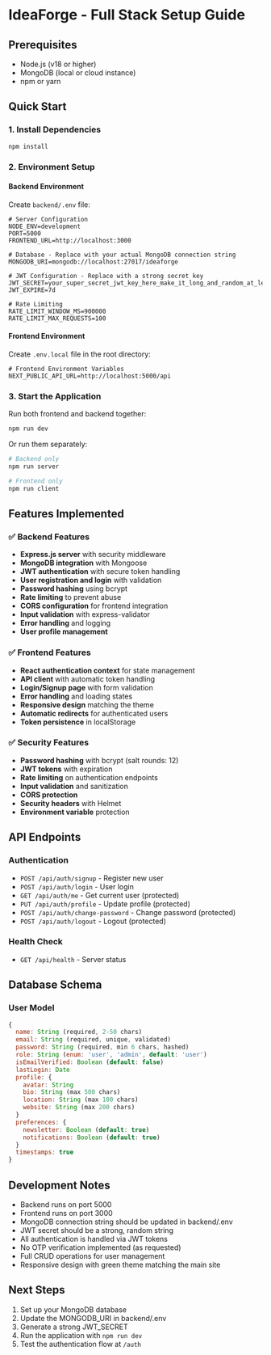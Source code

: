 # IdeaForge - Full Stack Setup Guide

## Prerequisites

- Node.js (v18 or higher)
- MongoDB (local or cloud instance)
- npm or yarn

## Quick Start

### 1. Install Dependencies

```bash
npm install
```

### 2. Environment Setup

#### Backend Environment

Create `backend/.env` file:

```env
# Server Configuration
NODE_ENV=development
PORT=5000
FRONTEND_URL=http://localhost:3000

# Database - Replace with your actual MongoDB connection string
MONGODB_URI=mongodb://localhost:27017/ideaforge

# JWT Configuration - Replace with a strong secret key
JWT_SECRET=your_super_secret_jwt_key_here_make_it_long_and_random_at_least_32_characters
JWT_EXPIRE=7d

# Rate Limiting
RATE_LIMIT_WINDOW_MS=900000
RATE_LIMIT_MAX_REQUESTS=100
```

#### Frontend Environment

Create `.env.local` file in the root directory:

```env
# Frontend Environment Variables
NEXT_PUBLIC_API_URL=http://localhost:5000/api
```

### 3. Start the Application

Run both frontend and backend together:

```bash
npm run dev
```

Or run them separately:

```bash
# Backend only
npm run server

# Frontend only
npm run client
```

## Features Implemented

### ✅ Backend Features

- **Express.js server** with security middleware
- **MongoDB integration** with Mongoose
- **JWT authentication** with secure token handling
- **User registration and login** with validation
- **Password hashing** using bcrypt
- **Rate limiting** to prevent abuse
- **CORS configuration** for frontend integration
- **Input validation** with express-validator
- **Error handling** and logging
- **User profile management**

### ✅ Frontend Features

- **React authentication context** for state management
- **API client** with automatic token handling
- **Login/Signup page** with form validation
- **Error handling** and loading states
- **Responsive design** matching the theme
- **Automatic redirects** for authenticated users
- **Token persistence** in localStorage

### ✅ Security Features

- **Password hashing** with bcrypt (salt rounds: 12)
- **JWT tokens** with expiration
- **Rate limiting** on authentication endpoints
- **Input validation** and sanitization
- **CORS protection**
- **Security headers** with Helmet
- **Environment variable** protection

## API Endpoints

### Authentication

- `POST /api/auth/signup` - Register new user
- `POST /api/auth/login` - User login
- `GET /api/auth/me` - Get current user (protected)
- `PUT /api/auth/profile` - Update profile (protected)
- `POST /api/auth/change-password` - Change password (protected)
- `POST /api/auth/logout` - Logout (protected)

### Health Check

- `GET /api/health` - Server status

## Database Schema

### User Model

```javascript
{
  name: String (required, 2-50 chars)
  email: String (required, unique, validated)
  password: String (required, min 6 chars, hashed)
  role: String (enum: 'user', 'admin', default: 'user')
  isEmailVerified: Boolean (default: false)
  lastLogin: Date
  profile: {
    avatar: String
    bio: String (max 500 chars)
    location: String (max 100 chars)
    website: String (max 200 chars)
  }
  preferences: {
    newsletter: Boolean (default: true)
    notifications: Boolean (default: true)
  }
  timestamps: true
}
```

## Development Notes

- Backend runs on port 5000
- Frontend runs on port 3000
- MongoDB connection string should be updated in backend/.env
- JWT secret should be a strong, random string
- All authentication is handled via JWT tokens
- No OTP verification implemented (as requested)
- Full CRUD operations for user management
- Responsive design with green theme matching the main site

## Next Steps

1. Set up your MongoDB database
2. Update the MONGODB_URI in backend/.env
3. Generate a strong JWT_SECRET
4. Run the application with `npm run dev`
5. Test the authentication flow at `/auth`
